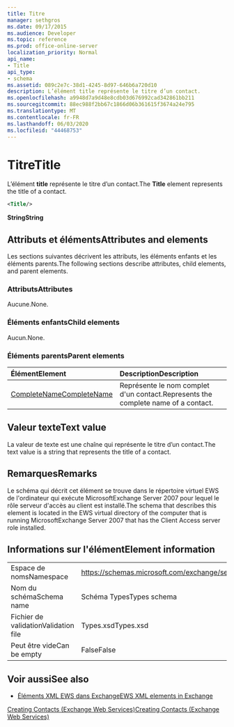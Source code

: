 ```yaml
---
title: Titre
manager: sethgros
ms.date: 09/17/2015
ms.audience: Developer
ms.topic: reference
ms.prod: office-online-server
localization_priority: Normal
api_name:
- Title
api_type:
- schema
ms.assetid: 089c2e7c-38d1-4245-8d97-646b6a720d10
description: L’élément title représente le titre d’un contact.
ms.openlocfilehash: a9948d7a9d48e8cdb03d676992cad342861bb211
ms.sourcegitcommit: 88ec988f2bb67c1866d06b361615f3674a24e795
ms.translationtype: MT
ms.contentlocale: fr-FR
ms.lasthandoff: 06/03/2020
ms.locfileid: "44468753"
---
```

# <a name="title"></a><span data-ttu-id="9a81a-103">Titre</span><span class="sxs-lookup"><span data-stu-id="9a81a-103">Title</span></span>

<span data-ttu-id="9a81a-104">L’élément **title** représente le titre d’un contact.</span><span class="sxs-lookup"><span data-stu-id="9a81a-104">The **Title** element represents the title of a contact.</span></span> 
  
```xml
<Title/>
```

 <span data-ttu-id="9a81a-105">**String**</span><span class="sxs-lookup"><span data-stu-id="9a81a-105">**String**</span></span>
## <a name="attributes-and-elements"></a><span data-ttu-id="9a81a-106">Attributs et éléments</span><span class="sxs-lookup"><span data-stu-id="9a81a-106">Attributes and elements</span></span>

<span data-ttu-id="9a81a-107">Les sections suivantes décrivent les attributs, les éléments enfants et les éléments parents.</span><span class="sxs-lookup"><span data-stu-id="9a81a-107">The following sections describe attributes, child elements, and parent elements.</span></span>
  
### <a name="attributes"></a><span data-ttu-id="9a81a-108">Attributs</span><span class="sxs-lookup"><span data-stu-id="9a81a-108">Attributes</span></span>

<span data-ttu-id="9a81a-109">Aucune.</span><span class="sxs-lookup"><span data-stu-id="9a81a-109">None.</span></span>
  
### <a name="child-elements"></a><span data-ttu-id="9a81a-110">Éléments enfants</span><span class="sxs-lookup"><span data-stu-id="9a81a-110">Child elements</span></span>

<span data-ttu-id="9a81a-111">Aucun.</span><span class="sxs-lookup"><span data-stu-id="9a81a-111">None.</span></span>
  
### <a name="parent-elements"></a><span data-ttu-id="9a81a-112">Éléments parents</span><span class="sxs-lookup"><span data-stu-id="9a81a-112">Parent elements</span></span>

|<span data-ttu-id="9a81a-113">**Élément**</span><span class="sxs-lookup"><span data-stu-id="9a81a-113">**Element**</span></span>|<span data-ttu-id="9a81a-114">**Description**</span><span class="sxs-lookup"><span data-stu-id="9a81a-114">**Description**</span></span>|
|:-----|:-----|
|[<span data-ttu-id="9a81a-115">CompleteName</span><span class="sxs-lookup"><span data-stu-id="9a81a-115">CompleteName</span></span>](completename.md) <br/> |<span data-ttu-id="9a81a-116">Représente le nom complet d'un contact.</span><span class="sxs-lookup"><span data-stu-id="9a81a-116">Represents the complete name of a contact.</span></span>  <br/> |
   
## <a name="text-value"></a><span data-ttu-id="9a81a-117">Valeur texte</span><span class="sxs-lookup"><span data-stu-id="9a81a-117">Text value</span></span>

<span data-ttu-id="9a81a-118">La valeur de texte est une chaîne qui représente le titre d’un contact.</span><span class="sxs-lookup"><span data-stu-id="9a81a-118">The text value is a string that represents the title of a contact.</span></span>
  
## <a name="remarks"></a><span data-ttu-id="9a81a-119">Remarques</span><span class="sxs-lookup"><span data-stu-id="9a81a-119">Remarks</span></span>

<span data-ttu-id="9a81a-120">Le schéma qui décrit cet élément se trouve dans le répertoire virtuel EWS de l'ordinateur qui exécute MicrosoftExchange Server 2007 pour lequel le rôle serveur d'accès au client est installé.</span><span class="sxs-lookup"><span data-stu-id="9a81a-120">The schema that describes this element is located in the EWS virtual directory of the computer that is running MicrosoftExchange Server 2007 that has the Client Access server role installed.</span></span>
  
## <a name="element-information"></a><span data-ttu-id="9a81a-121">Informations sur l'élément</span><span class="sxs-lookup"><span data-stu-id="9a81a-121">Element information</span></span>

|||
|:-----|:-----|
|<span data-ttu-id="9a81a-122">Espace de noms</span><span class="sxs-lookup"><span data-stu-id="9a81a-122">Namespace</span></span>  <br/> |https://schemas.microsoft.com/exchange/services/2006/types  <br/> |
|<span data-ttu-id="9a81a-123">Nom du schéma</span><span class="sxs-lookup"><span data-stu-id="9a81a-123">Schema name</span></span>  <br/> |<span data-ttu-id="9a81a-124">Schéma Types</span><span class="sxs-lookup"><span data-stu-id="9a81a-124">Types schema</span></span>  <br/> |
|<span data-ttu-id="9a81a-125">Fichier de validation</span><span class="sxs-lookup"><span data-stu-id="9a81a-125">Validation file</span></span>  <br/> |<span data-ttu-id="9a81a-126">Types.xsd</span><span class="sxs-lookup"><span data-stu-id="9a81a-126">Types.xsd</span></span>  <br/> |
|<span data-ttu-id="9a81a-127">Peut être vide</span><span class="sxs-lookup"><span data-stu-id="9a81a-127">Can be empty</span></span>  <br/> |<span data-ttu-id="9a81a-128">False</span><span class="sxs-lookup"><span data-stu-id="9a81a-128">False</span></span>  <br/> |
   
## <a name="see-also"></a><span data-ttu-id="9a81a-129">Voir aussi</span><span class="sxs-lookup"><span data-stu-id="9a81a-129">See also</span></span>



- [<span data-ttu-id="9a81a-130">Éléments XML EWS dans Exchange</span><span class="sxs-lookup"><span data-stu-id="9a81a-130">EWS XML elements in Exchange</span></span>](ews-xml-elements-in-exchange.md)


[<span data-ttu-id="9a81a-131">Creating Contacts (Exchange Web Services)</span><span class="sxs-lookup"><span data-stu-id="9a81a-131">Creating Contacts (Exchange Web Services)</span></span>](https://msdn.microsoft.com/library/4845917e-70d1-481c-bbd7-011ec6571789%28Office.15%29.aspx)

